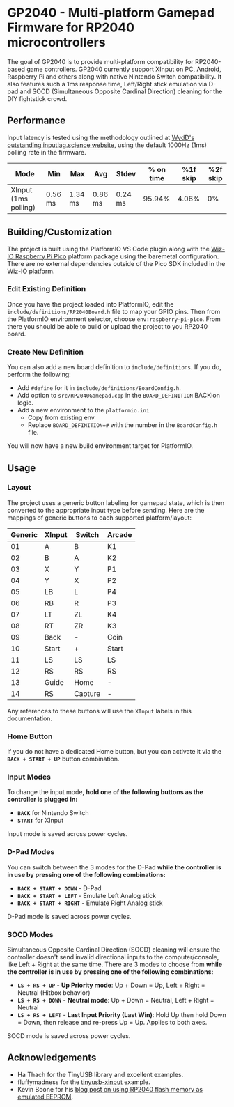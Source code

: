 # GP2040 - Multi-platform Gamepad Firmware for RP2040 microcontrollers

The goal of GP2040 is to provide multi-platform compatibility for RP2040-based game controllers. GP2040 currently support XInput on PC, Android, Raspberry Pi and others along with native Nintendo Switch compatibility. It also features such a 1ms response time, Left/Right stick emulation via D-pad and SOCD (Simultaneous Opposite Cardinal Direction) cleaning for the DIY fightstick crowd.

## Performance

Input latency is tested using the methodology outlined at [WydD's outstanding inputlag.science website](https://inputlag.science/controller/methodology), using the default 1000Hz (1ms) polling rate in the firmware.

| Mode | Min | Max | Avg | Stdev | % on time | %1f skip | %2f skip |
| - | - | - | - | - | - | - | - |
| XInput (1ms polling) | 0.56 ms | 1.34 ms | 0.86 ms | 0.24 ms | 95.94% | 4.06% | 0% |

## Building/Customization

The project is built using the PlatformIO VS Code plugin along with the [Wiz-IO Raspberry Pi Pico](https://github.com/Wiz-IO/wizio-pico) platform package using the baremetal configuration. There are no external dependencies outside of the Pico SDK included in the Wiz-IO platform.

### Edit Existing Definition

Once you have the project loaded into PlatformIO, edit the `include/definitions/RP2040Board.h` file to map your GPIO pins. Then from the PlatformIO environment selector, choose `env:raspberry-pi-pico`. From there you should be able to build or upload the project to you RP2040 board.

### Create New Definition

You can also add a new board definition to `include/definitions`. If you do, perform the following:

* Add `#define` for it in `include/definitions/BoardConfig.h`.
* Add option to `src/RP2040Gamepad.cpp` in the `BOARD_DEFINITION` BACKion logic.
* Add a new environment to the `platformio.ini`
  * Copy from existing env
  * Replace `BOARD_DEFINITION=#` with the number in the `BoardConfig.h` file.

You will now have a new build environment target for PlatformIO.

## Usage

### Layout

The project uses a generic button labeling for gamepad state, which is then converted to the appropriate input type before sending. Here are the mappings of generic buttons to each supported platform/layout:

| Generic | XInput | Switch  | Arcade |
| ------- | ------ | ------- | ------ |
| 01      | A      | B       | K1     |
| 02      | B      | A       | K2     |
| 03      | X      | Y       | P1     |
| 04      | Y      | X       | P2     |
| 05      | LB     | L       | P4     |
| 06      | RB     | R       | P3     |
| 07      | LT     | ZL      | K4     |
| 08      | RT     | ZR      | K3     |
| 09      | Back   | -       | Coin   |
| 10      | Start  | +       | Start  |
| 11      | LS     | LS      | LS     |
| 12      | RS     | RS      | RS     |
| 13      | Guide  | Home    | -      |
| 14      | RS     | Capture | -      |

Any references to these buttons will use the `XInput` labels in this documentation.

### Home Button

If you do not have a dedicated Home button, but you can activate it via the **`BACK + START + UP`** button combination.

### Input Modes

To change the input mode, **hold one of the following buttons as the controller is plugged in:**

* **`BACK`** for Nintendo Switch
* **`START`** for XInput

Input mode is saved across power cycles.

### D-Pad Modes

You can switch between the 3 modes for the D-Pad **while the controller is in use by pressing one of the following combinations:**

* **`BACK + START + DOWN`** - D-Pad
* **`BACK + START + LEFT`** - Emulate Left Analog stick
* **`BACK + START + RIGHT`** - Emulate Right Analog stick

D-Pad mode is saved across power cycles.

### SOCD Modes

Simultaneous Opposite Cardinal Direction (SOCD) cleaning will ensure the controller doesn't send invalid directional inputs to the computer/console, like Left + Right at the same time. There are 3 modes to choose from **while the controller is in use by pressing one of the following combinations:**

* **`LS + RS + UP`** - **Up Priority mode**: Up + Down = Up, Left + Right = Neutral (Hitbox behavior)
* **`LS + RS + DOWN`** - **Neutral mode**: Up + Down = Neutral, Left + Right = Neutral
* **`LS + RS + LEFT`** - **Last Input Priority (Last Win)**: Hold Up then hold Down = Down, then release and re-press Up = Up. Applies to both axes.

SOCD mode is saved across power cycles.

## Acknowledgements

* Ha Thach for the TinyUSB library and excellent examples.
* fluffymadness for the [tinyusb-xinput](https://github.com/fluffymadness/tinyusb-xinput) example.
* Kevin Boone for his [blog post on using RP2040 flash memory as emulated EEPROM](https://kevinboone.me/picoflash.html).
